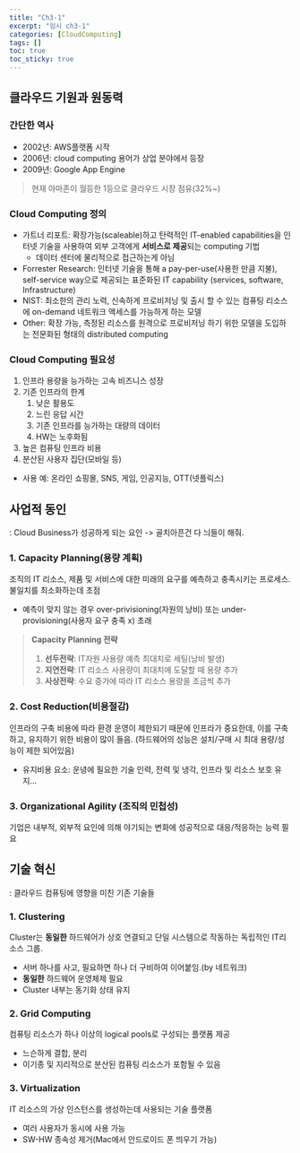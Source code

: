 ```yaml
---
title: "Ch3-1"
excerpt: "임시 ch3-1"
categories: [CloudComputing]
tags: []
toc: true
toc_sticky: true
---
```



## 클라우드 기원과 원동력

### 간단한 역사
* 2002년: AWS플랫폼 시작
* 2006년: cloud computing 용어가 상업 분야에서 등장
* 2009년: Google App Engine

> 현재 아마존이 월등한 1등으로 클라우드 시장 점유(32%~)


### Cloud Computing 정의
* 가트너 리포트: 확장가능(scaleable)하고 탄력적인 IT-enabled capabilities을 인터넷 기술을
  사용하여 외부 고객에게 **서비스로 제공**되는 computing 기법
  * 데이터 센터에 물리적으로 접근하는게 아님
* Forrester Research: 인터넷 기술을 통해 a pay-per-use(사용한 만큼 지불), self-service way으로 제공되는
  표준화된 IT capability (services, software, Infrastructure)
* NIST: 최소한의 관리 노력, 신속하게 프로비저닝 및 출시 할 수 있는 컴퓨팅 리소스에 on-demand 네트워크 액세스를 가능하게 하는 모델
* Other: 확장 가능, 측정된 리소스를 원격으로 프로비저닝 하기 위한 모델을 도입하는 전문화된 형태의 distributed computing


### Cloud Computing 필요성
1. 인프라 용량을 능가하는 고속 비즈니스 성장
2. 기존 인프라의 한계
   1. 낮은 활용도
   2. 느린 응답 시간
   3. 기존 인프라를 능가하는 대량의 데이터
   4. HW는 노후화됨
3. 높은 컴퓨팅 인프라 비용
4. 분산된 사용자 집단(모바일 등)

* 사용 예: 온라인 쇼핑몰, SNS, 게임, 인공지능, OTT(넷플릭스)


## 사업적 동인
: Cloud Business가 성공하게 되는 요인 -> 골치아픈건 다 늬들이 해줘.

### 1. Capacity Planning(용량 계획) 

조직의 IT 리소스, 제품 및 서비스에 대한 미래의 요구를 예측하고 충족시키는 프로세스. 불일치를 최소화하는데 초점
   * 예측이 맞지 않는 경우 over-privisioning(자원의 낭비) 또는 under-provisioning(사용자 요구 충족 x) 초래
   > **Capacity Planning 전략**
   > 1. **선두전략**: IT자원 사용량 예측 최대치로 세팅(낭비 발생)
   > 2. **지연전략**: IT 리소스 사용량이 최대치에 도달할 때 용량 추가
   > 3. **사상전략**: 수요 증가에 따라 IT 리소스 용량을 조금씩 추가

### 2. Cost Reduction(비용절감)
인프라의 구축 비용에 따라 환경 운영이 제한되기 때문에 인프라가 중요한데, 이를 구축하고, 유지하기 위한 비용이 많이 들음. (하드웨어의 성능은 설치/구매 시 최대 용량/성능이 제한 되어있음)
   * 유지비용 요소: 운녕에 필요한 기술 인력, 전력 및 냉각, 인프라 및 리소스 보호 유지...

### 3. Organizational Agility (조직의 민첩성)
기업은 내부적, 외부적 요인에 의해 야기되는 변화에 성공적으로 대응/적응하는 능력 필요


## 기술 혁신


: 클라우드 컴퓨팅에 영향을 미친 기존 기술들

### 1. Clustering
Cluster는 **동일한** 하드웨어가 상호 연결되고 단일 시스템으로 작동하는 독립적인 IT리소스 그룹.
  * 서버 하나를 사고, 필요하면 하나 더 구비하여 이어붙임.(by 네트워크)
  * **동일한** 하드웨어 운영체제 필요
  * Cluster 내부는 동기화 상태 유지

### 2. Grid Computing
컴퓨팅 리소스가 하나 이상의 logical pools로 구성되는 플랫폼 제공
* 느슨하게 결합, 분리
* 이기종 및 지리적으로 분산된 컴퓨팅 리소스가 포함될 수 있음

### 3. Virtualization
IT 리소스의 가상 인스턴스를 생성하는데 사용되는 기술 플랫폼
* 여러 사용자가 동시에 사용 가능
* SW-HW 종속성 제거(Mac에서 안드로이드 폰 띄우기 가능)

